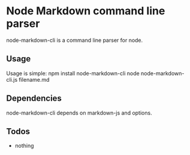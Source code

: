 # Node Markdown command line parser  #

node-markdown-cli is a command line parser for node.


## Usage ##

Usage is simple:
npm install node-markdown-cli
node node-markdown-cli.js filename.md

## Dependencies ##

node-markdown-cli depends on markdown-js and options.



## Todos ##

* nothing